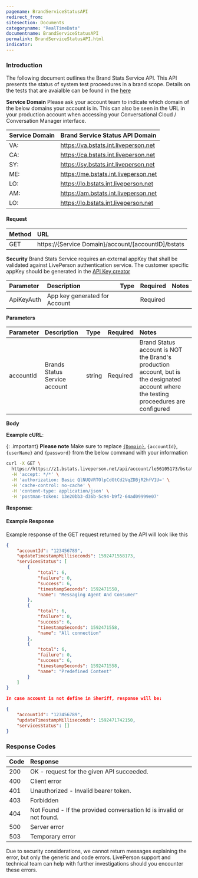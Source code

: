```yaml
---
pagename: BrandServiceStatusAPI
redirect_from:
sitesection: Documents
categoryname: "RealTimeData"
documentname: BrandServiceStatusAPI
permalink: BrandServiceStatusAPI.html
indicator:
---
```


### Introduction

The following document outlines the Brand Stats Service API. This API presents the status of system test proceedures in a brand scope.
Details on the tests that are avaialble can be found in the [here](/BrandStatusService_test-details.html)

**Service Domain**
Please ask your account team to indicate which domain of the below domains your account is in. This can also be seen in the URL in your production account when accessing your Conversational Cloud / Conversation Manager interface.

| Service Domain | Brand Service Status API Domain      |
| :------------- | :----------------------------------- |
| VA:            | https://va.bstats.int.liveperson.net |
| CA:            | https://ca.bstats.int.liveperson.net |
| SY:            | https://sy.bstats.int.liveperson.net |
| ME:            | https://me.bstats.int.liveperson.net |
| LO:            | https://lo.bstats.int.liveperson.net |
| AM:            | https://am.bstats.int.liveperson.net |
| LO:            | https://lo.bstats.int.liveperson.net |

#### Request

| Method | URL                                                 |
| :----- | :-------------------------------------------------- |
| GET    | https://{Service Domain}/account/[accountID]/bstats |

**Security**
Brand Stats Service requires an external appKey that shall be validated against LivePerson authentication service. The customer specific appKey should be generated in the [API Key creator](https://developers.liveperson.com/api-guidelines-create-api-keys.html)

| Parameter  | Description                   | Type | Required | Notes |
| :--------- | :---------------------------- | :--- | :------- | :---- |
| ApiKeyAuth | App key generated for Account |      | Required |       |

**Parameters**

| Parameter | Description                   | Type   | Required | Notes                                                                                                                                  |
| :-------- | :---------------------------- | :----- | :------- | :------------------------------------------------------------------------------------------------------------------------------------- |
| accountId | Brands Status Service account | string | Required | Brand Status account is NOT the Brand's production account, but is the designated account where the testing proceedures are configured |

**Body**

**Example cURL**:

{: .important}
**Please note** Make sure to replace [`{Domain}`](#step-1-identify-the-third-party-bots-api-domain), `{accountId}`, `{userName}` and `{password}` from the below command with your information

```bash
curl -X GET \
  https://https://z1.bstats.liveperson.net/api/account/le56105173/bstats \
  -H 'accept: */*' \
  -H 'authorization: Basic QlNUQVRTOlpCdGtCd2VqZDBjR2hfV1U=' \
  -H 'cache-control: no-cache' \
  -H 'content-type: application/json' \
  -H 'postman-token: 13e20bb3-d36b-5c94-b9f2-64ad09999e07'
```

**Response**:

#### Example Response

Example response of the GET request returned by the API will look like this

```json
{
    "accountId": "123456789",
    "updateTimestampMilliseconds": 1592471558173,
    "servicesStatus": [
        {
            "total": 6,
            "failure": 0,
            "success": 6,
            "timestampSeconds": 1592471558,
            "name": "Messaging Agent And Consumer"
        },
        {
            "total": 6,
            "failure": 0,
            "success": 6,
            "timestampSeconds": 1592471558,
            "name": "All connection"
        },
        {
            "total": 6,
            "failure": 0,
            "success": 6,
            "timestampSeconds": 1592471558,
            "name": "Predefined Content"
        }
    ]
}

In case account is not define in Sheriff, response will be:

{
    "accountId": "123456789",
    "updateTimestampMilliseconds": 1592471742150,
    "servicesStatus": []
}

```

### Response Codes

| Code | Response                                                             |
| :--- | :------------------------------------------------------------------- |
| 200  | OK - request for the given API succeeded.                            |
| 400  | Client error                                                         |
| 401  | Unauthorized - Invalid bearer token.                                 |
| 403  | Forbidden                                                            |
| 404  | Not Found - If the provided conversation Id is invalid or not found. |
| 500  | Server error                                                         |
| 503  | Temporary error                                                      |

Due to security considerations, we cannot return messages explaining the error, but only the generic and code errors. LivePerson support and technical team can help with further investigations should you encounter these errors.
